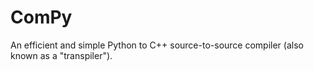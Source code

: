 # ComPy
An efficient and simple Python to C++ source-to-source compiler (also known as a "transpiler").
  
